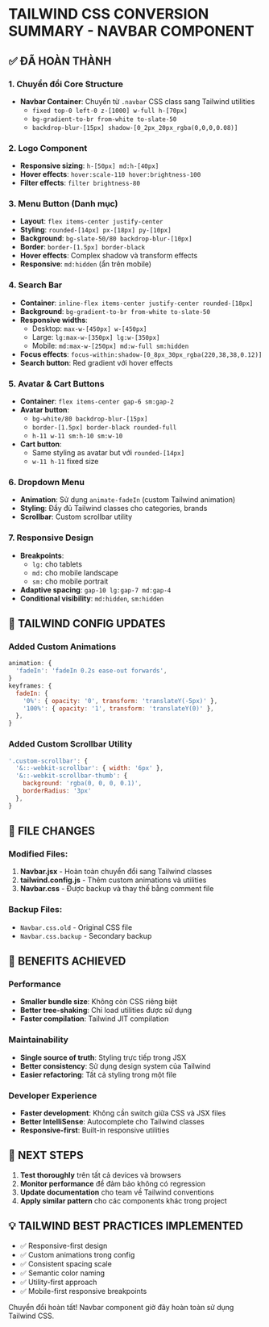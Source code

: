 # TAILWIND CSS CONVERSION SUMMARY - NAVBAR COMPONENT

## ✅ ĐÃ HOÀN THÀNH

### 1. Chuyển đổi Core Structure

- **Navbar Container**: Chuyển từ `.navbar` CSS class sang Tailwind utilities
  - `fixed top-0 left-0 z-[1000] w-full h-[70px]`
  - `bg-gradient-to-br from-white to-slate-50`
  - `backdrop-blur-[15px] shadow-[0_2px_20px_rgba(0,0,0,0.08)]`

### 2. Logo Component

- **Responsive sizing**: `h-[50px] md:h-[40px]`
- **Hover effects**: `hover:scale-110 hover:brightness-100`
- **Filter effects**: `filter brightness-80`

### 3. Menu Button (Danh mục)

- **Layout**: `flex items-center justify-center`
- **Styling**: `rounded-[14px] px-[18px] py-[10px]`
- **Background**: `bg-slate-50/80 backdrop-blur-[10px]`
- **Border**: `border-[1.5px] border-black`
- **Hover effects**: Complex shadow và transform effects
- **Responsive**: `md:hidden` (ẩn trên mobile)

### 4. Search Bar

- **Container**: `inline-flex items-center justify-center rounded-[18px]`
- **Background**: `bg-gradient-to-br from-white to-slate-50`
- **Responsive widths**:
  - Desktop: `max-w-[450px] w-[450px]`
  - Large: `lg:max-w-[350px] lg:w-[350px]`
  - Mobile: `md:max-w-[250px] md:w-full sm:hidden`
- **Focus effects**: `focus-within:shadow-[0_8px_30px_rgba(220,38,38,0.12)]`
- **Search button**: Red gradient với hover effects

### 5. Avatar & Cart Buttons

- **Container**: `flex items-center gap-6 sm:gap-2`
- **Avatar button**:
  - `bg-white/80 backdrop-blur-[15px]`
  - `border-[1.5px] border-black rounded-full`
  - `h-11 w-11 sm:h-10 sm:w-10`
- **Cart button**:
  - Same styling as avatar but với `rounded-[14px]`
  - `w-11 h-11` fixed size

### 6. Dropdown Menu

- **Animation**: Sử dụng `animate-fadeIn` (custom Tailwind animation)
- **Styling**: Đầy đủ Tailwind classes cho categories, brands
- **Scrollbar**: Custom scrollbar utility

### 7. Responsive Design

- **Breakpoints**:
  - `lg:` cho tablets
  - `md:` cho mobile landscape
  - `sm:` cho mobile portrait
- **Adaptive spacing**: `gap-10 lg:gap-7 md:gap-4`
- **Conditional visibility**: `md:hidden`, `sm:hidden`

## 🔧 TAILWIND CONFIG UPDATES

### Added Custom Animations

```javascript
animation: {
  'fadeIn': 'fadeIn 0.2s ease-out forwards',
}
keyframes: {
  fadeIn: {
    '0%': { opacity: '0', transform: 'translateY(-5px)' },
    '100%': { opacity: '1', transform: 'translateY(0)' },
  },
}
```

### Added Custom Scrollbar Utility

```javascript
'.custom-scrollbar': {
  '&::-webkit-scrollbar': { width: '6px' },
  '&::-webkit-scrollbar-thumb': {
    background: 'rgba(0, 0, 0, 0.1)',
    borderRadius: '3px'
  },
}
```

## 📁 FILE CHANGES

### Modified Files:

1. **Navbar.jsx** - Hoàn toàn chuyển đổi sang Tailwind classes
2. **tailwind.config.js** - Thêm custom animations và utilities
3. **Navbar.css** - Được backup và thay thế bằng comment file

### Backup Files:

- `Navbar.css.old` - Original CSS file
- `Navbar.css.backup` - Secondary backup

## 🎯 BENEFITS ACHIEVED

### Performance

- **Smaller bundle size**: Không còn CSS riêng biệt
- **Better tree-shaking**: Chỉ load utilities được sử dụng
- **Faster compilation**: Tailwind JIT compilation

### Maintainability

- **Single source of truth**: Styling trực tiếp trong JSX
- **Better consistency**: Sử dụng design system của Tailwind
- **Easier refactoring**: Tất cả styling trong một file

### Developer Experience

- **Faster development**: Không cần switch giữa CSS và JSX files
- **Better IntelliSense**: Autocomplete cho Tailwind classes
- **Responsive-first**: Built-in responsive utilities

## 🚀 NEXT STEPS

1. **Test thoroughly** trên tất cả devices và browsers
2. **Monitor performance** để đảm bảo không có regression
3. **Update documentation** cho team về Tailwind conventions
4. **Apply similar pattern** cho các components khác trong project

## 💡 TAILWIND BEST PRACTICES IMPLEMENTED

- ✅ Responsive-first design
- ✅ Custom animations trong config
- ✅ Consistent spacing scale
- ✅ Semantic color naming
- ✅ Utility-first approach
- ✅ Mobile-first responsive breakpoints

Chuyển đổi hoàn tất! Navbar component giờ đây hoàn toàn sử dụng Tailwind CSS.
